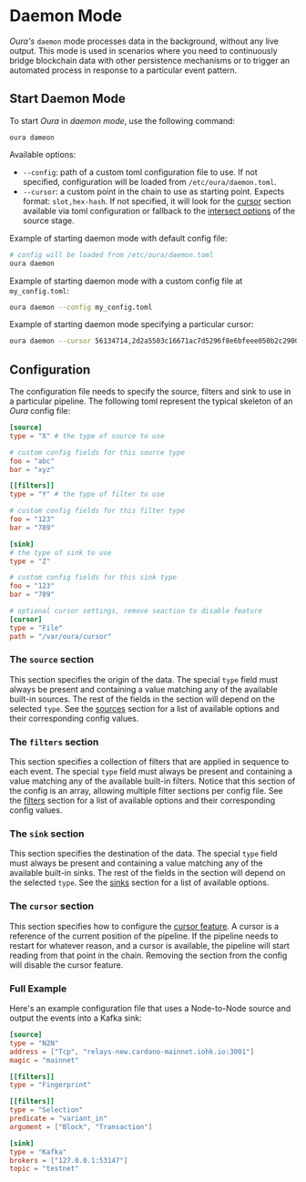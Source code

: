 # Daemon Mode

_Oura's_ `daemon` mode processes data in the background, without any live output. This mode is used in scenarios where you need to continuously bridge blockchain data with other persistence mechanisms or to trigger an automated process in response to a particular event pattern.

## Start Daemon Mode

To start _Oura_ in _daemon mode_, use the following command:

```
oura dameon
```

Available options:

- `--config`: path of a custom toml configuration file to use. If not specified, configuration will be loaded from `/etc/oura/daemon.toml`.
- `--cursor`: a custom point in the chain to use as starting point. Expects format: `slot,hex-hash`. If not specified, it will look for the [cursor](../advanced/stateful_cursor.md) section available via toml configuration or fallback to the [intersect options](../advanced/intersect_options.md) of the source stage.

Example of starting daemon mode with default config file:

```sh
# config will be loaded from /etc/oura/daemon.toml
oura daemon
```

Example of starting daemon mode with a custom config file at `my_config.toml`:

```sh
oura daemon --config my_config.toml
```

Example of starting daemon mode specifying a particular cursor:

```sh
oura daemon --cursor 56134714,2d2a5503c16671ac7d5296f8e6bfeee050b2c2900a7d8c97b36c434667eb99d9
```

## Configuration

The configuration file needs to specify the source, filters and sink to use in a particular pipeline. The following toml represent the typical skeleton of an _Oura_ config file:

```toml
[source]
type = "X" # the type of source to use

# custom config fields for this source type
foo = "abc"
bar = "xyz"

[[filters]]
type = "Y" # the type of filter to use

# custom config fields for this filter type
foo = "123"
bar = "789"

[sink]
# the type of sink to use
type = "Z"

# custom config fields for this sink type
foo = "123"
bar = "789"

# optional cursor settings, remove seaction to disable feature
[cursor]
type = "File"
path = "/var/oura/cursor"
```

### The `source` section

This section specifies the origin of the data. The special `type` field must always be present and containing a value matching any of the available built-in sources. The rest of the fields in the section will depend on the selected `type`. See the [sources](../sources/index.md) section for a list of available options and their corresponding config values.

### The `filters` section

This section specifies a collection of filters that are applied in sequence to each event. The special `type` field must always be present and containing a value matching any of the available built-in filters. Notice that this section of the config is an array, allowing multiple filter sections per config file. See the [filters](../filters/index.md) section for a list of available options and their corresponding config values.

### The `sink` section

This section specifies the destination of the data. The special `type` field must always be present and containing a value matching any of the available built-in sinks. The rest of the fields in the section will depend on the selected `type`. See the [sinks](../sinks/index.md) section for a list of available options.

### The `cursor` section

This section specifies how to configure the [cursor feature](../advanced/stateful_cursor.md). A cursor is a reference of the current position of the pipeline. If the pipeline needs to restart for whatever reason, and a cursor is available, the pipeline will start reading from that point in the chain. Removing the section from the config will disable the cursor feature.

### Full Example

Here's an example configuration file that uses a Node-to-Node source and output the events into a Kafka sink:

```toml
[source]
type = "N2N"
address = ["Tcp", "relays-new.cardano-mainnet.iohk.io:3001"]
magic = "mainnet"

[[filters]]
type = "Fingerprint"

[[filters]]
type = "Selection"
predicate = "variant_in"
argument = ["Block", "Transaction"]

[sink]
type = "Kafka"
brokers = ["127.0.0.1:53147"]
topic = "testnet"
```
